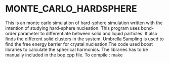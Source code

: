 # MONTE_CARLO_HARDSPHERE
This is an monte carlo simulation of hard-sphere simulation written with the intention of studying hard-sphere nucleation. This program uses bond-order parameter to differentiate between solid and liquid particles. It also finds the different solid clusters in the system. Umbrella Sampling is used to find the free energy barrier for crystal nucleation.The code used boost libraries to calculate the spherical harmonics. The libraries has to be manually included in the bop.cpp file. 
To compile : make 

